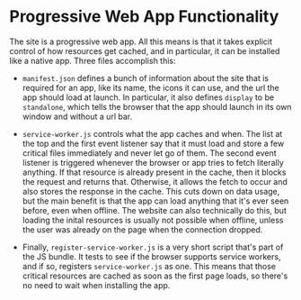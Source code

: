 # Progressive Web App Functionality



The site is a progressive web app. All this means is that it takes explicit control of how resources get cached, and in particular, it can be installed like a native app. Three files accomplish this:

- `manifest.json` defines a bunch of information about the site that is required for an app, like its name, the icons it can use, and the url the app should load at launch. In particular, it also defines `display` to be `standalone`, which tells the browser that the app should launch in its own window and without a url bar.

- `service-worker.js` controls what the app caches and when. The list at the top and the first event listener say that it must load and store a few critical files immediately and never let go of them. The second event listener is triggered whenever the browser or app tries to fetch literally anything. If that resource is already present in the cache, then it blocks the request and returns that. Otherwise, it allows the fetch to occur and also stores the response in the cache. This cuts down on data usage, but the main benefit is that the app can load anything that it's ever seen before, even when offline. The website can also technically do this, but loading the inital resources is usually not possible when offline, unless the user was already on the page when the connection dropped.

- Finally, `register-service-worker.js` is a very short script that's part of the JS bundle. It tests to see if the browser supports service workers, and if so, registers `service-worker.js` as one. This means that those critical resources are cached as soon as the first page loads, so there's no need to wait when installing the app.